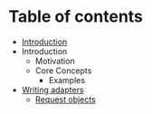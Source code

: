 # Table of contents

* [Introduction](README.md)
* Introduction
  * Motivation
  * Core Concepts
    * Examples
* [Writing adapters](writing-adapters/README.md)
  * [Request objects](writing-adapters/request-objects.md)

